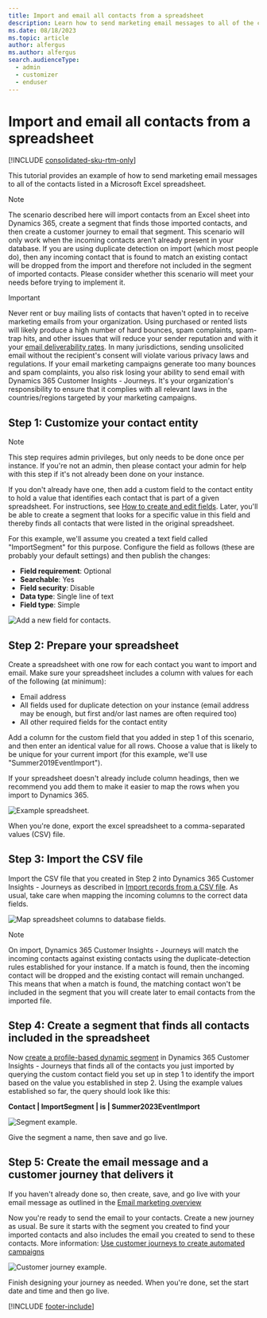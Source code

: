 ```yaml
---
title: Import and email all contacts from a spreadsheet
description: Learn how to send marketing email messages to all of the contacts listed in a Microsoft Excel spreadsheet using Dynamics 365 Customer Insights - Journeys.
ms.date: 08/18/2023
ms.topic: article
author: alfergus
ms.author: alfergus
search.audienceType: 
  - admin
  - customizer
  - enduser
---
```


# Import and email all contacts from a spreadsheet

[!INCLUDE [consolidated-sku-rtm-only](./includes/consolidated-sku-rtm-only.md)]

This tutorial provides an example of how to send marketing email messages to all of the contacts listed in a Microsoft Excel spreadsheet.

> [!NOTE]
> The scenario described here will import contacts from an Excel sheet into Dynamics 365, create a segment that finds those imported contacts, and then create a customer journey to email that segment. This scenario will only work when the incoming contacts aren't already present in your database. If you are using duplicate detection on import (which most people do), then any incoming contact that is found to match an existing contact will be dropped from the import and therefore not included in the segment of imported contacts. Please consider whether this scenario will meet your needs before trying to implement it.

> [!IMPORTANT]
> Never rent or buy mailing lists of contacts that haven't opted in to receive marketing emails from your organization. Using purchased or rented lists will likely produce a high number of hard bounces, spam complaints, spam-trap hits, and other issues that will reduce your sender reputation and with it your [email deliverability rates](get-ready-email-marketing.md). In many jurisdictions, sending unsolicited email without the recipient's consent will violate various privacy laws and regulations. If your email marketing campaigns generate too many bounces and spam complaints, you also risk losing your ability to send email with Dynamics 365 Customer Insights - Journeys. It's your organization's responsibility to ensure that it complies with all relevant laws in the countries/regions targeted by your marketing campaigns.

## Step 1: Customize your contact entity

> [!NOTE]
> This step requires admin privileges, but only needs to be done once per instance. If you're not an admin, then please contact your admin for help with this step if it's not already been done on your instance.

If you don't already have one, then add a custom field to the contact entity to hold a value that identifies each contact that is part of a given spreadsheet. For instructions, see [How to create and edit fields](/powerapps/maker/common-data-service/create-edit-fields). Later, you'll be able to create a segment that looks for a specific value in this field and thereby finds all contacts that were listed in the original spreadsheet.

For this example, we'll assume you created a text field called "ImportSegment" for this purpose. Configure the field as follows (these are probably your default settings) and then publish the changes:

- **Field requirement**: Optional
- **Searchable**: Yes
- **Field security**: Disable
- **Data type**: Single line of text
- **Field type**: Simple

![Add a new field for contacts.](media/excel-email-custom-field.png "Add a new field for contacts")

## Step 2: Prepare your spreadsheet

Create a spreadsheet with one row for each contact you want to import and email. Make sure your spreadsheet includes a column with values for each of the following (at minimum):

- Email address
- All fields used for duplicate detection on your instance (email address may be enough, but first and/or last names are often required too)
- All other required fields for the contact entity

Add a column for the custom field that you added in step 1 of this scenario, and then enter an identical value for all rows. Choose a value that is likely to be unique for your current import (for this example, we'll use "Summer2019EventImport").

If your spreadsheet doesn't already include column headings, then we recommend you add them to make it easier to map the rows when you import to Dynamics 365.

![Example spreadsheet.](media/excel-email-spreadsheet.png "Example spreadsheet")

When you're done, export the excel spreadsheet to a comma-separated values (CSV) file.

## Step 3: Import the CSV file

Import the CSV file that you created in Step 2 into Dynamics 365 Customer Insights - Journeys as described in [Import records from a CSV file](import-data.md#import-records-from-a-csv-file). As usual, take care when mapping the incoming columns to the correct data fields.

![Map spreadsheet columns to database fields.](media/excel-email-import.png "Map spreadsheet columns to database fields")

> [!NOTE]
> On import, Dynamics 365 Customer Insights - Journeys will match the incoming contacts against existing contacts using the duplicate-detection rules established for your instance. If a match is found, then the incoming contact will be dropped and the existing contact will remain unchanged. This means that when a match is found, the matching contact won't be included in the segment that you will create later to email contacts from the imported file.

## Step 4: Create a segment that finds all contacts included in the spreadsheet

Now [create a profile-based dynamic segment](segmentation-lists-subscriptions.md) in Dynamics 365 Customer Insights - Journeys that finds all of the contacts you just imported by querying the custom contact field you set up in step 1 to identify the import based on the value you established in step 2. Using the example values established so far, the query should look like this:

**Contact | ImportSegment | is | Summer2023EventImport**

![Segment example.](media/excel-email-segment.png "Segment example")

Give the segment a name, then save and go live.

## Step 5: Create the email message and a customer journey that delivers it

If  you haven't already done so, then create, save, and go live with your email message as outlined in the [Email marketing overview](prepare-marketing-emails.md)

Now you're ready to send the email to your contacts. Create a new journey as usual. Be sure it starts with the segment you created to find your imported contacts and also includes the email you created to send to these contacts. More information: [Use customer journeys to create automated campaigns](customer-journeys-create-automated-campaigns.md)

![Customer journey example.](media/excel-email-journey.png "Customer journey example")

Finish designing your journey as needed. When you're done, set the start date and time and then go live.

[!INCLUDE [footer-include](./includes/footer-banner.md)]
